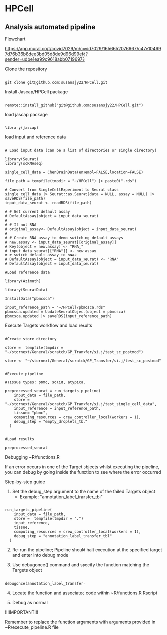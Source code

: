 # HPCell

## Analysis automated pipeline

Flowchart

https://app.mural.co/t/covid7029/m/covid7029/1656652076667/c47e104697d76b36b8dee3bd05d8de9d96d99efd?sender=udbe1ea99c9618abb07196978

Clone the repository

```{r}

git clone git@github.com:susansjy22/HPCell.git

```

Install Jascap/HPCell package 

```{r}

remote::install_github("git@github.com:susansjy22/HPCell.git")

```

load jascap package 

```{r}

library(jascap)

```

load input and reference data


```{r}

# Load input data (can be a list of directories or single directory)

library(Seurat)
library(scRNAseq)

single_cell_data = ChenBrainData(ensembl=FALSE,location=FALSE)

file_path = tempfile(tmpdir = "~/HPCell") |> paste0(".rds")

# Convert from SingleCellExperiment to Seurat class
single_cell_data |> Seurat::as.Seurat(data = NULL, assay = NULL) |> saveRDS(file_path)
input_data_seurat <- readRDS(file_path)

# # Get current default assay
# DefaultAssay(object = input_data_seurat)
# 
# # If not RNA 
# original_assay<- DefaultAssay(object = input_data_seurat)
# 
# # Create RNA assay to demo switching default assays
# new.assay <- input_data_seurat[[original_assay]]
# Key(object = new.assay) <- "RNA_"
# input_data_seurat[["RNA"]] <- new.assay
# # switch default assay to RNA2
# DefaultAssay(object = input_data_seurat) <- "RNA"
# DefaultAssay(object = input_data_seurat)

#Load reference data 

library(Azimuth)

library(SeuratData)

InstallData("pbmcsca")

input_reference_path = "~/HPCell/pbmcsca.rds"
pbmcsca.updated = UpdateSeuratObject(object = pbmcsca)
pbmcsca.updated |> saveRDS(input_reference_path)

```

Execute Targets workflow and load results


```{r}

#Create store directory 

store =  tempfile(tmpdir = "~/stornext/General/scratch/GP_Transfer/si.j/test_sc_postmod")

store <- "~/stornext/General/scratch/GP_Transfer/si.j/test_sc_postmod"


#Execute pipeline

#Tissue types: pbmc, solid, atypical

preprocessed_seurat = run_targets_pipeline(
    input_data = file_path, 
    store =  "~/stornext/General/scratch/GP_Transfer/si.j/test_single_cell_data", 
    input_reference = input_reference_path,
    tissue= "pbmc",
    computing_resources = crew_controller_local(workers = 1), 
    debug_step = "empty_droplets_tbl"
  )


#Load results

preprocessed_seurat

```

Debugging ~R/functions.R

If an error occurs in one of the Target objects whilst executing the pipeline, you can debug by going inside the function to see where the error occurred

Step-by-step guide

1. Set the debug_step argument to the name of the failed Targets object 
   - Example: "annotation_label_transfer_tbl"

```{r}

run_targets_pipeline(
    input_data = file_path, 
    store =  tempfile(tmpdir = "."), 
    input_reference,
    tissue,
    computing_resources = crew_controller_local(workers = 1), 
    debug_step = "annotation_label_transfer_tbl"
  )

```

2. Re-run the pipeline; Pipeline should halt execution at the specified target and enter into debug mode 

3. Use debugonce() command and specify the function matching the Targets object 

```{r}

debugonce(annotation_label_transfer)

```
4. Locate the function and associated code within ~R/functions.R Rscript

5. Debug as normal 

!!!IMPORTANT!!! 
   
   Remember to replace the function arguments with arguments provided in ~R/execute_pipeline.R file

